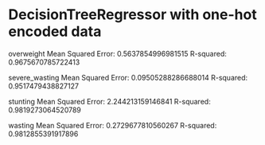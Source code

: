 # DecisionTreeRegressor with one-hot encoded data

overweight        Mean Squared Error: 0.5637854996981515        R-squared: 0.9675670785722413
                       
severe_wasting    Mean Squared Error: 0.09505288286688014       R-squared: 0.9517479438827127
                         
stunting          Mean Squared Error: 2.244213159146841         R-squared: 0.9819273064520789
                         
wasting           Mean Squared Error: 0.2729677810560267        R-squared: 0.9812855391917896
                       


